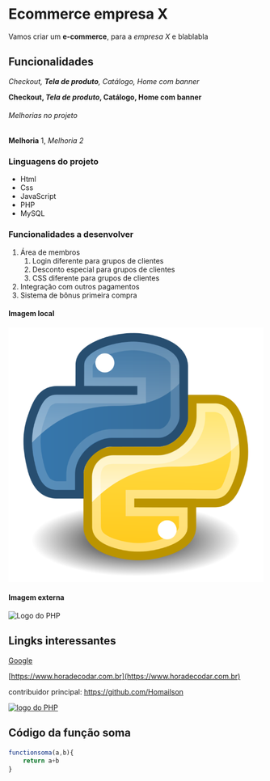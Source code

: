 # Ecommerce empresa X

Vamos criar um **e-commerce**, para a *empresa X* e blablabla

## Funcionalidades

_Checkout, **Tela de produto**, Catálogo, Home com banner_

**Checkout, _Tela de produto_, Catálogo, Home com banner**

###### Melhorias no projeto

__Melhoria__ 1, _Melhoria 2_


### Linguagens do projeto

* Html
* Css
* JavaScript
* PHP
* MySQL

### Funcionalidades a desenvolver

1. Área de membros
    1. Login diferente para grupos de clientes
    2. Desconto especial para grupos de clientes
    3. CSS diferente para grupos de clientes
2. Integração com outros pagamentos
3. Sistema de bônus primeira compra

#### Imagem local

![Logo do Python](img/python.png)


#### Imagem externa

![Logo do PHP](https://www.php.net/images/logos/new-php-logo.svg)

## Lingks interessantes

[Google](https://www.google.com/)

[https://www.horadecodar.com.br](https://www.horadecodar.com.br)

contribuidor principal: https://github.com/Homailson

[![logo do PHP](https://www.php.net/images/logos/new-php-logo.svg)](https://github.com/Homailson)

## Código da função soma

```javascript
functionsoma(a,b){
    return a+b
}
```